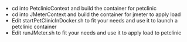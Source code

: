 * cd into PetclinicContext and build the container for petclinic
* cd into JMeterContext and build the container for jmeter to apply load
* Edit startPetClinicInDocker.sh to fit your needs and use it to launch a petclinic container
* Edit runJMeter.sh to fit your needs and use it to apply load to petclinic 

